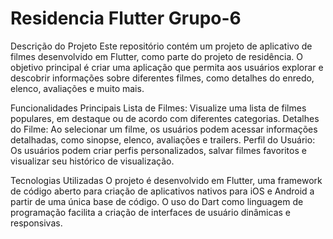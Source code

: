 # Residencia Flutter Grupo-6

Descrição do Projeto
Este repositório contém um projeto de aplicativo de filmes desenvolvido em Flutter, como parte do projeto de residência. O objetivo principal é criar uma aplicação que permita aos usuários explorar e descobrir informações sobre diferentes filmes, como detalhes do enredo, elenco, avaliações e muito mais.

Funcionalidades Principais
Lista de Filmes: Visualize uma lista de filmes populares, em destaque ou de acordo com diferentes categorias.
Detalhes do Filme: Ao selecionar um filme, os usuários podem acessar informações detalhadas, como sinopse, elenco, avaliações e trailers.
Perfil do Usuário: Os usuários podem criar perfis personalizados, salvar filmes favoritos e visualizar seu histórico de visualização.

Tecnologias Utilizadas
O projeto é desenvolvido em Flutter, uma framework de código aberto para criação de aplicativos nativos para iOS e Android a partir de uma única base de código. O uso do Dart como linguagem de programação facilita a criação de interfaces de usuário dinâmicas e responsivas.
